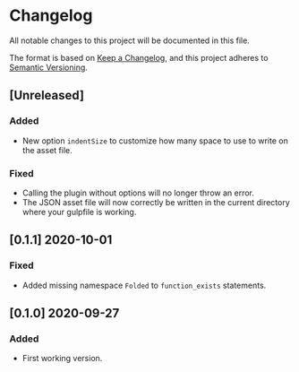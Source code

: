 # Changelog

All notable changes to this project will be documented in this file.

The format is based on [Keep a Changelog](https://keepachangelog.com/en/1.0.0/),
and this project adheres to [Semantic Versioning](https://semver.org/spec/v2.0.0.html).

## [Unreleased]

### Added

- New option `indentSize` to customize how many space to use to write on the asset file.

### Fixed

- Calling the plugin without options will no longer throw an error.
- The JSON asset file will now correctly be written in the current directory where your gulpfile is working.

## [0.1.1] 2020-10-01

### Fixed

- Added missing namespace `Folded` to `function_exists` statements.

## [0.1.0] 2020-09-27

### Added

- First working version.
